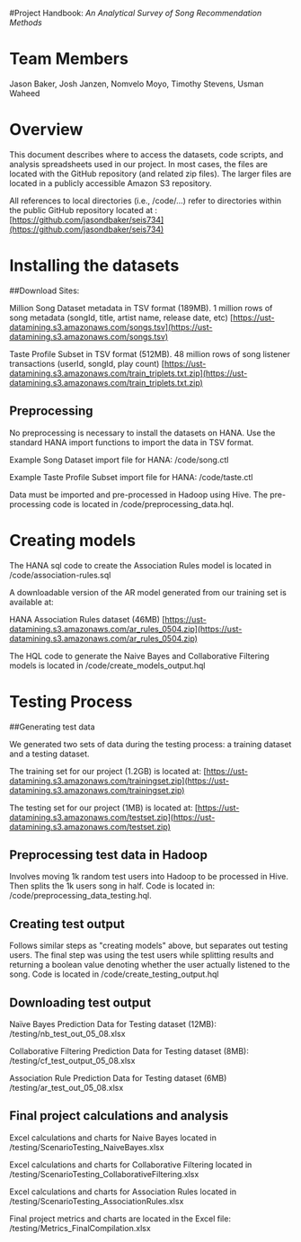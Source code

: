 #Project Handbook: 
*An Analytical Survey of Song Recommendation Methods*

# Team Members

Jason Baker, 
Josh Janzen,
Nomvelo Moyo,
Timothy Stevens,
Usman Waheed

# Overview

This document describes where to access the datasets, code scripts, and analysis spreadsheets used in our project. In most cases, the files are located with the GitHub repository (and related zip files). The larger files are located in a publicly accessible Amazon S3 repository.

All references to local directories (i.e., /code/...) refer to directories within the public GitHub repository located at : [https://github.com/jasondbaker/seis734](https://github.com/jasondbaker/seis734)

# Installing the datasets

##Download Sites:

Million Song Dataset metadata in TSV format (189MB).
1 million rows of song metadata (songId, title, artist name, release date, etc)[https://ust-datamining.s3.amazonaws.com/songs.tsv](https://ust-datamining.s3.amazonaws.com/songs.tsv)

Taste Profile Subset in TSV format (512MB).
48 million rows of song listener transactions (userId, songId, play count)[https://ust-datamining.s3.amazonaws.com/train_triplets.txt.zip](https://ust-datamining.s3.amazonaws.com/train_triplets.txt.zip)
## Preprocessing

No preprocessing is necessary to install the datasets on HANA. Use the standard HANA import functions to import the data in TSV format.

Example Song Dataset import file for HANA: /code/song.ctl

Example Taste Profile Subset import file for HANA: /code/taste.ctl

Data must be imported and pre-processed in Hadoop using Hive. The pre-processing code is located in /code/preprocessing_data.hql.

# Creating models

The HANA sql code to create the Association Rules model is located in /code/association-rules.sql

A downloadable version of the AR model generated from our training set is available at:
HANA Association Rules dataset (46MB)[https://ust-datamining.s3.amazonaws.com/ar_rules_0504.zip](https://ust-datamining.s3.amazonaws.com/ar_rules_0504.zip)
The HQL code to generate the Naive Bayes and Collaborative Filtering models is located in /code/create_models_output.hql

# Testing Process

##Generating test data

We generated two sets of data during the testing process: a training dataset and a testing dataset.

The training set for our project (1.2GB) is located at: [https://ust-datamining.s3.amazonaws.com/trainingset.zip](https://ust-datamining.s3.amazonaws.com/trainingset.zip)

The testing set for our project (1MB) is located at: [https://ust-datamining.s3.amazonaws.com/testset.zip](https://ust-datamining.s3.amazonaws.com/testset.zip)

## Preprocessing test data in Hadoop
Involves moving 1k random test users into Hadoop to be processed in Hive.  Then splits the 1k users song in half.  Code is located in: /code/preprocessing_data_testing.hql.

## Creating test output
Follows similar steps as "creating models" above, but separates out testing users.  The final step was using the test users while splitting results and returning a boolean value denoting whether the user actually listened to the song.  Code is located in /code/create_testing_output.hql

## Downloading test output

Naïve Bayes Prediction Data for Testing dataset (12MB):/testing/nb_test_out_05_08.xlsxCollaborative Filtering Prediction Data for Testing dataset (8MB):/testing/cf_test_output_05_08.xlsxAssociation Rule Prediction Data for Testing dataset (6MB)/testing/ar_test_out_05_08.xlsx

## Final project calculations and analysis

Excel calculations and charts for Naive Bayes located in /testing/ScenarioTesting_NaiveBayes.xlsx

Excel calculations and charts for Collaborative Filtering located in /testing/ScenarioTesting_CollaborativeFiltering.xlsx

Excel calculations and charts for Association Rules located in /testing/ScenarioTesting_AssociationRules.xlsx

Final project metrics and charts are located in the Excel file: /testing/Metrics_FinalCompilation.xlsx